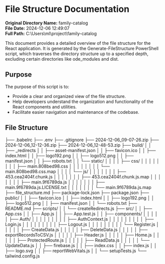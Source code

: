 # File Structure Documentation

**Original Directory Name:** family-catalog  
**File Date:** 2024-12-06 12:49:07  
**Full Path:** C:\Users\ml\project\family-catalog  

This document provides a detailed overview of the file structure for the React application. It is generated by the Generate-FileStructure PowerShell script, which traverses the directory structure up to a specified depth, excluding certain directories like 
ode_modules and dist.

## Purpose

The purpose of this script is to:
- Provide a clear and organized view of the file structure.
- Help developers understand the organization and functionality of the React components and utilities.
- Facilitate easier navigation and maintenance of the codebase.

## File Structure
├── .babelrc
├── .env
├── .gitignore
├── 2024-12-06_09-07-26.zip
├── 2024-12-06_12-12-36.zip
├── 2024-12-06_12-48-53.zip
├── build/
│   │   ├── _redirects
│   │   ├── asset-manifest.json
│   │   ├── favicon.ico
│   │   ├── index.html
│   │   ├── logo192.png
│   │   ├── logo512.png
│   │   ├── manifest.json
│   │   ├── robots.txt
│   │   └── static/
│   │       │   │   ├── css/
│   │       │   │   │   │   │   │   ├── main.808bed98.css
│   │       │   │   │   │   │   │   └── main.808bed98.css.map
│   │       │   │   └── js/
│   │       │   │       │   │   │   ├── 453.cea2404f.chunk.js
│   │       │   │       │   │   │   ├── 453.cea2404f.chunk.js.map
│   │       │   │       │   │   │   ├── main.9f6789da.js
│   │       │   │       │   │   │   ├── main.9f6789da.js.LICENSE.txt
│   │       │   │       │   │   │   └── main.9f6789da.js.map
├── file_structure.md
├── package-lock.json
├── package.json
├── public/
│   │   ├── favicon.ico
│   │   ├── index.html
│   │   ├── logo192.png
│   │   ├── logo512.png
│   │   ├── manifest.json
│   │   └── robots.txt
├── README.md
├── scripts/
│   │   └── createRedirects.js
├── src/
│   │   ├── App.css
│   │   ├── App.js
│   │   ├── App.test.js
│   │   ├── components/
│   │   │   │   │   ├── Auth/
│   │   │   │   │   │   │   │   │   ├── AuthContext.js
│   │   │   │   │   │   │   │   │   ├── Login.js
│   │   │   │   │   │   │   │   │   ├── Logout.js
│   │   │   │   │   │   │   │   │   └── Register.js
│   │   │   │   │   ├── CreateData.js
│   │   │   │   │   ├── DeleteData.js
│   │   │   │   │   ├── exportRecordsToCSV.js
│   │   │   │   │   ├── Header.js
│   │   │   │   │   ├── Home.js
│   │   │   │   │   ├── ProtectedRoute.js
│   │   │   │   │   ├── ReadData.js
│   │   │   │   │   └── UpdateData.js
│   │   ├── firebase.js
│   │   ├── index.css
│   │   ├── index.js
│   │   ├── logo.svg
│   │   ├── reportWebVitals.js
│   │   └── setupTests.js
└── tailwind.config.js
